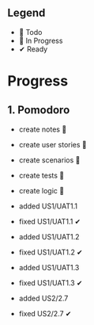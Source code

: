 ## Legend

- 📃 Todo
- 🚧 In Progress
- ✔ Ready

# Progress

## 1. Pomodoro
 - create notes 🚧
 - create user stories 🚧
 - create scenarios 🚧
 - create tests 📃
 - create logic 📃

 - added US1/UAT1.1
 - fixed US1/UAT1.1 ✔
 - added US1/UAT1.2
 - fixed US1/UAT1.2 ✔
 - added US1/UAT1.3
 - fixed US1/UAT1.3 ✔
 - added US2/2.7
 - fixed US2/2.7 ✔